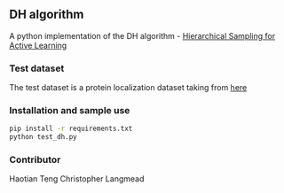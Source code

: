 ## DH algorithm
A python implementation of the DH algorithm - [Hierarchical Sampling for Active Learning](https://icml.cc/Conferences/2008/papers/324.pdf)

### Test dataset
The test dataset is a protein localization dataset taking from [here](https://archive.ics.uci.edu/ml/datasets/Yeast)

### Installation and sample use
``` bash
pip install -r requirements.txt
python test_dh.py
```

### Contributor
Haotian Teng
Christopher Langmead
